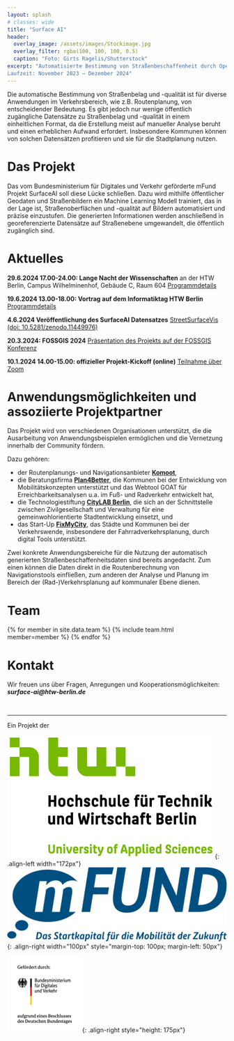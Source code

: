 ```yaml
---
layout: splash
# classes: wide
title: "Surface AI"
header:
  overlay_image: /assets/images/Stockimage.jpg
  overlay_filter: rgba(100, 100, 100, 0.5)
  caption: "Foto: Girts Ragelis/Shutterstock"
excerpt: "Automatisierte Bestimmung von Straßenbeschaffenheit durch Open Data und Machine Learning <br> <br> 
Laufzeit: November 2023 – Dezember 2024"
---
```


<!-- Laufzeit: November 2023 – Dezember 2024
{: .text-center} -->

Die automatische Bestimmung von Straßenbelag und -qualität ist für diverse Anwendungen im Verkehrsbereich, wie z.B. Routenplanung, von entscheidender Bedeutung. Es gibt jedoch nur wenige öffentlich zugängliche Datensätze zu Straßenbelag und -qualität in einem einheitlichen Format, da die Erstellung meist auf manueller Analyse beruht und einen erheblichen Aufwand erfordert. Insbesondere Kommunen können von solchen Datensätzen profitieren und sie für die Stadtplanung nutzen.

# Das Projekt 
Das vom Bundesministerium für Digitales und Verkehr geförderte mFund Projekt SurfaceAI  soll diese Lücke schließen. Dazu wird mithilfe öffentlicher Geodaten und Straßenbildern ein Machine Learning Modell trainiert, das in der Lage ist, Straßenoberflächen und -qualität auf Bildern automatisiert und präzise einzustufen. Die generierten Informationen werden anschließend in georeferenzierte Datensätze auf Straßenebene umgewandelt, die öffentlich zugänglich sind.

# Aktuelles

**29.6.2024 17.00-24.00: Lange Nacht der Wissenschaften** an der HTW Berlin, Campus Wilhelminenhof, Gebäude C, Raum 604 [Programmdetails](https://events.htw-berlin.de/hochschule/lange-nacht-der-wissenschaften/)

**19.6.2024 13.00-18.00: Vortrag auf dem Informatiktag HTW Berlin** [Programmdetails](https://events.htw-berlin.de/karriere/informatiktag/)

**4.6.2024 Veröffentlichung des SurfaceAI Datensatzes** [StreetSurfaceVis (doi: 10.5281/zenodo.11449976)](https://zenodo.org/records/11449977)


**20.3.2024: FOSSGIS 2024** [Präsentation des Projekts auf der FOSSGIS Konferenz](https://pretalx.com/fossgis2024/talk/MHTEAN/)

**10.1.2024 14.00-15.00: offizieller Projekt-Kickoff (online)**
[Teilnahme über Zoom](https://htw-berlin.zoom-x.de/j/63436322281?pwd=cE5iWm1DbmJ1TzFwdWNmTDNEdW93QT09)

# Anwendungsmöglichkeiten und assoziierte Projektpartner
Das Projekt wird von verschiedenen Organisationen unterstützt, die die Ausarbeitung von Anwendungsbeispielen ermöglichen und die Vernetzung innerhalb der Community fördern. 

Dazu gehören:
- der Routenplanungs- und Navigationsanbieter [**Komoot**](https://www.komoot.de/),  
- die Beratungsfirma [**Plan4Better**](https://plan4better.de/), die Kommunen bei der Entwicklung von Mobilitätskonzepten unterstützt und das Webtool GOAT für Erreichbarkeitsanalysen u.a. im Fuß- und Radverkehr entwickelt hat,
- die Technologiestiftung [**CityLAB Berlin**](https://citylab-berlin.org/de/start/), die sich an der Schnittstelle zwischen Zivilgesellschaft und Verwaltung für eine gemeinwohlorientierte Stadtentwicklung einsetzt, und
- das Start-Up [**FixMyCity**](https://www.fixmycity.de/), das Städte und Kommunen bei der Verkehrswende, insbesondere der Fahrradverkehrsplanung, durch digital Tools unterstützt. 

Zwei konkrete Anwendungsbereiche für die Nutzung der automatisch generierten Straßenbeschaffenheitsdaten sind bereits angedacht. Zum einen können die Daten direkt in die Routenberechnung von Navigationstools einfließen, zum anderen der Analyse und Planung im Bereich der (Rad-)Verkehrsplanung auf kommunaler Ebene dienen.

# Team

{% for member in site.data.team %}
  {% include team.html member=member %}
{% endfor %}

# Kontakt
<!-- &#x2011; non-break hyphen character -->
Wir freuen uns über Fragen, Anregungen und Kooperationsmöglichkeiten: ***surface&#x2011;ai@htw&#x2011;berlin.de***

&nbsp;

---

<!-- <font size="5"> Ein Projekt der </font> -->
Ein Projekt der

![HTW_Logo](/assets/images/S04_HTW_Berlin_Logo_pos_FARBIG_RGB.jpg){: .align-left width="172px"}
![mFUND_Logo](/assets/images/mFUND_Logo_Mobilitaet_RGB.png){: .align-right width="100px" style="margin-top: 100px; margin-left: 50px"}
<!-- BMDV_Logo height="175px" was ignored -->
![BMDV_Logo](/assets/images/BMDV_Fz_2021_Web_Farbe_de.gif){: .align-right style="height: 175px"}
